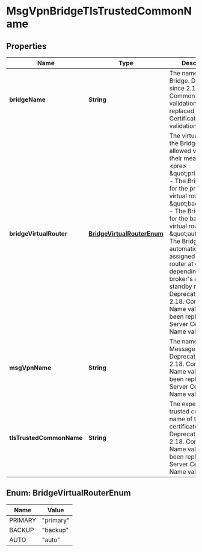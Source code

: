 

# MsgVpnBridgeTlsTrustedCommonName


## Properties

| Name | Type | Description | Notes |
|------------ | ------------- | ------------- | -------------|
|**bridgeName** | **String** | The name of the Bridge. Deprecated since 2.18. Common Name validation has been replaced by Server Certificate Name validation. |  [optional] |
|**bridgeVirtualRouter** | [**BridgeVirtualRouterEnum**](#BridgeVirtualRouterEnum) | The virtual router of the Bridge. The allowed values and their meaning are:  &lt;pre&gt; \&quot;primary\&quot; - The Bridge is used for the primary virtual router. \&quot;backup\&quot; - The Bridge is used for the backup virtual router. \&quot;auto\&quot; - The Bridge is automatically assigned a virtual router at creation, depending on the broker&#39;s active-standby role. &lt;/pre&gt;  Deprecated since 2.18. Common Name validation has been replaced by Server Certificate Name validation. |  [optional] |
|**msgVpnName** | **String** | The name of the Message VPN. Deprecated since 2.18. Common Name validation has been replaced by Server Certificate Name validation. |  [optional] |
|**tlsTrustedCommonName** | **String** | The expected trusted common name of the remote certificate. Deprecated since 2.18. Common Name validation has been replaced by Server Certificate Name validation. |  [optional] |



## Enum: BridgeVirtualRouterEnum

| Name | Value |
|---- | -----|
| PRIMARY | &quot;primary&quot; |
| BACKUP | &quot;backup&quot; |
| AUTO | &quot;auto&quot; |



